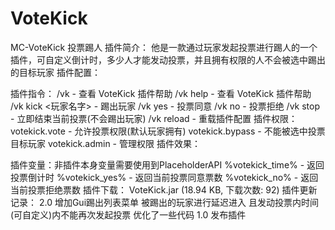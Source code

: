 # VoteKick
MC-VoteKick 投票踢人
插件简介：
他是一款通过玩家发起投票进行踢人的一个插件，可自定义倒计时，多少人才能发动投票，并且拥有权限的人不会被选中踢出的目标玩家
插件配置：


插件指令：
/vk - 查看 VoteKick 插件帮助
/vk help - 查看 VoteKick 插件帮助
/vk kick <玩家名字> - 踢出玩家
/vk yes - 投票同意
/vk no - 投票拒绝
/vk stop - 立即结束当前投票(不会踢出玩家)
/vk reload - 重载插件配置
插件权限：
votekick.vote - 允许投票权限(默认玩家拥有)
votekick.bypass - 不能被选中投票目标玩家
votekick.admin - 管理权限
插件效果：


插件变量：非插件本身变量需要使用到PlaceholderAPI
%votekick_time% - 返回投票倒计时
%votekick_yes% - 返回当前投票同意票数
%votekick_no% - 返回当前投票拒绝票数
插件下载：  VoteKick.jar (18.94 KB, 下载次数: 92)
插件更新记录：
2.0
增加Gui踢出列表菜单
被踢出的玩家进行延迟进入
且发动投票内时间(可自定义)内不能再次发起投票
优化了一些代码
1.0
发布插件
